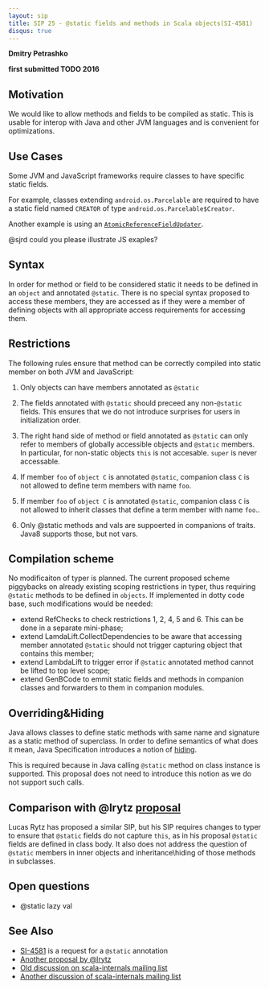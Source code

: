 ```yaml
---
layout: sip
title: SIP 25 - @static fields and methods in Scala objects(SI-4581)
disqus: true
---
```


__Dmitry Petrashko__

__first submitted TODO 2016__

## Motivation ##

We would like to allow methods and fields to be compiled as static. This is usable for interop with Java and other JVM languages and is convenient for optimizations.

## Use Cases

Some JVM and JavaScript frameworks require classes to have specific static fields.

For example, classes extending `android.os.Parcelable` are required to have a static field named `CREATOR` of type `android.os.Parcelable$Creator`.

Another example is using an [`AtomicReferenceFieldUpdater`](http://docs.oracle.com/javase/7/docs/api/java/util/concurrent/atomic/AtomicReferenceFieldUpdater.html).

@sjrd could you please illustrate JS exaples?

## Syntax ##
In order for method or field to be considered static it needs to be defined in an `object` and annotated `@static`.
There is no special syntax proposed to access these members, they are accessed as if they were a member of defining objects with all appropriate access requirements for accessing them.

## Restrictions ##

The following rules ensure that method can be correctly compiled into static member on both JVM and JavaScript:

1. Only objects can have members annotated as `@static`

2. The fields annotated with `@static` should preceed any non-`@static` fields. This ensures that we do not introduce surprises for users in initialization order.

3. The right hand side of method or field annotated as `@static` can only refer to members of globally accessible objects and `@static` members. In particular, for non-static objects `this` is not accesable. `super` is never accessable.

4. If member `foo` of `object C` is annotated `@static`, companion class `C` is not allowed to define term members with name `foo`. 

5. If member `foo` of `object C` is annotated `@static`, companion class `C` is not allowed to inherit classes that define a term member with name `foo`..

6. Only @static methods and vals are suppoerted in companions of traits. Java8 supports those, but not vars.

## Compilation scheme ##
No modificaiton of typer is planned. The current proposed scheme piggybacks on already existing scoping restrictions in typer, thus requiring `@static` methods to be defined in `objects`.
If implemented in dotty code base, such modifications would be needed:
 - extend RefChecks to check restrictions 1, 2, 4, 5 and 6. This can be done in a separate mini-phase;
 - extend LamdaLift.CollectDependencies to be aware that accessing member annotated `@static` should not trigger capturing object that contains this member;
 - extend LambdaLift to trigger error if `@static` annotated method cannot be lifted to top level scope;
 - extend GenBCode to emmit static fields and methods in companion classes and forwarders to them in companion modules.

## Overriding&Hiding ##
Java allows classes to define static methods with same name and signature as a static method of superclass. In order to define semantics of what does it mean,
Java Specification introduces a notion of [hiding](http://docs.oracle.com/javase/specs/jls/se8/html/jls-8.html#jls-8.4.8.2).

This is required because in Java calling `@static` method on class instance is supported.
This proposal does not need to introduce this notion as we do not support such calls.

## Comparison with @lrytz [proposal](https://gist.github.com/lrytz/80f3141de8240f9629da) ##
Lucas Rytz has proposed a similar SIP, but his SIP requires changes to typer to ensure that `@static` fields do not capture `this`, as in his proposal `@static` fields are defined in class body. 
It also does not address the question of `@static` members in inner objects and inheritance\hiding of those methods in subclasses.

## Open questions ##
 - @static lazy val

## See Also ##
 * [SI-4581](https://issues.scala-lang.org/browse/SI-4581) is a request for a `@static` annotation
 * [Another proposal by @lrytz](https://gist.github.com/lrytz/80f3141de8240f9629da)
 * [Old discussion on scala-internals mailing list](https://groups.google.com/forum/#!searchin/scala-internals/static/scala-internals/vOps4k8CADY/Dq1I3Ysvao0J)
 * [Another discussion of scala-internals mailing list](https://groups.google.com/forum/#!searchin/scala-internals/static/scala-internals/Y3OlFWPvnyM/tGE5BQw4Pe0J)
